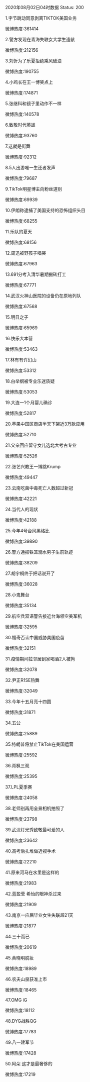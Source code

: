 2020年08月02日04时数据
Status: 200

1.字节跳动同意剥离TIKTOK美国业务

微博热度:361414

2.警方发现在青海失联女大学生遗骸

微博热度:212156

3.刘忻为了乐夏拒绝乘风破浪

微博热度:190755

4.小鸡长在王一博笑点上

微博热度:174871

5.张继科和镜子里动作不一样

微博热度:140578

6.致敬时代英雄

微博热度:93760

7.这就是街舞

微博热度:92312

8.5人出游唯一生还者发声

微博热度:79687

9.TikTok明星博主向粉丝道别

微博热度:69939

10.伊朗称逮捕了美国支持的恐怖组织头目

微博热度:68255

11.乐队的夏天

微博热度:68156

12.周迅被野孩子唱哭

微博热度:67963

13.691分考入清华暑期搬砖打工

微博热度:67771

14.武汉火神山医院的设备仍在原地列队

微博热度:67568

15.明日之子

微博热度:65969

16.快乐大本营

微博热度:53463

17.林有有许幻山

微博热度:53312

18.白举纲被专业乐迷质疑

微博热度:53053

19.大连一1个月婴儿确诊

微博热度:52817

20.苹果中国区商店半天下架近3万款应用

微博热度:52710

21.父亲回应留守女儿选北大考古专业

微博热度:52526

22.张艺兴教王一博跳Krump

微博热度:49447

23.云南吃菌中毒死亡人数超过新冠

微博热度:42221

24.当代人的现状

微博热度:42188

25.今年4号台风黑格比

微博热度:39890

26.警方通报铁笼溺水男子生前轨迹

微博热度:38209

27.胡宇桐终于把话说开了

微博热度:36028

28.小鬼舞台

微博热度:35134

29.航空兵双语警告接近台海领空美军机

微博热度:32595

30.福奇否认中国威胁美国疫苗

微博热度:32151

31.疫情期间拉邻居到家喝酒2人被拘

微博热度:32078

32.尹正R1SE热舞

微博热度:32049

33.今年十五月亮十四圆

微博热度:31871

34.五公

微博热度:25889

35.特朗普将禁止TikTok在美国运营

微博热度:25592

36.肖枫三观

微博热度:25395

37.LPL夏季赛

微博热度:24058

38.老师别再用全景相机拍照了

微博热度:23798

39.武汉灯光秀致敬最可爱的人

微博热度:23642

40.高考后扎堆做近视手术

微博热度:22210

41.原来河马在水里是这样的

微博热度:21983

42.蓝盈莹 希怡的眼神杀过来

微博热度:21909

43.南京一应届毕业女生失联超21天

微博热度:21877

44.三十而已

微博热度:20619

45.黄晓明脱妆

微博热度:18989

46.农夫山泉获准上市

微博热度:18465

47.OMG iG

微博热度:18112

48.DYG战胜QG

微博热度:17783

49.八一建军节

微博热度:17428

50.阿朵 这才是最奢侈的

微博热度:17219

